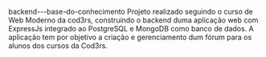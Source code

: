 backend---base-do-conhecimento 
Projeto realizado seguindo o curso de Web Moderno da cod3rs, construindo o backend duma aplicação web com ExpressJs integrado ao PostgreSQL e MongoDB como banco de dados. A aplicação tem por objetivo a criação e gerenciamento dum fórum para os alunos dos cursos da Cod3rs.